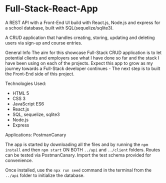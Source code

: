 # Full-Stack-React-App
A REST API  with a Front-End UI build with React.js, Node.js and express for a school database,
built with SQL(sequelize/sqlite3).

A CRUD application that handles creating, storing, updating and deleting users via sign-up and course entries.

General Info
The aim for this showcase Full-Stack CRUD application is to let potential clients and employers see what I have done so far and the stack I have been using on each of the projects. 
Expect this app to grow as my journey towards a Full-Stack developer continues - The next step is to built the Front-End side of this project.

Technologies Used:
* HTML 5
* CSS 3
* JavaScript ES6
* React.js
* SQL, sequelize, sqlite3
* Node.js
* Express

Applications:
PostmanCanary

The app is started by downloading all the files and by running the ```npm install``` and then ```npm start``` ON BOTH    ```../api``` and ```../client``` folders. Routes can be 
tested via PostmanCanary. Import the test schema provided for convenience.

Once installed, use the ```npx run seed``` command in the terminal from the ```../api``` folder to initialize the database.
